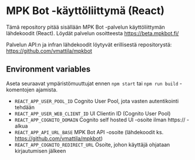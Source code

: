 # MPK Bot -käyttöliittymä (React)

Tämä repository pitää sisällään MPK Bot -palvelun käyttöliittymän lähdekoodit (React). Löydät palvelun osoitteesta
https://beta.mpkbot.fi/

Palvelun API:n ja infran lähdekoodit löytyvät erillisestä repositorystä: https://github.com/vmattila/mpkbot

## Environment variables

Aseta seuraavat ympäristömuuttujat ennen `npm start` tai `npm run build` -komentojen ajamista.

- `REACT_APP_USER_POOL_ID` Cognito User Pool, jota vasten autentikointi tehdään
- `REACT_APP_USER_WEB_CLIENT_ID` UI Clientin ID (Cognito User Pool)
- `REACT_APP_COGNITO_DOMAIN` Cognito self hosted UI -osoite ilman https:// -alkua
- `REACT_APP_API_URL_BASE` MPK Bot API -osoite (lähdekoodit ks. https://github.com/vmattila/mpkbot)
- `REACT_APP_COGNITO_REDIRECT_URL` Osoite, johon käyttäjä ohjataan kirjautumisen jälkeen
